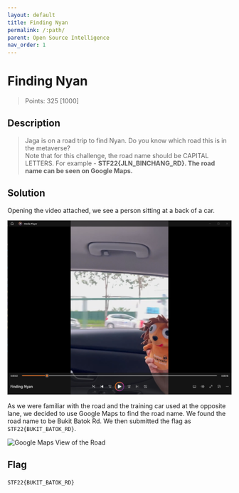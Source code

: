 ```yaml
---
layout: default
title: Finding Nyan
permalink: /:path/
parent: Open Source Intelligence
nav_order: 1
---
```

# Finding Nyan

> Points: 325 [1000]

## Description

> Jaga is on a road trip to find Nyan. Do you know which road this is in the metaverse?  
> Note that for this challenge, the road name should be CAPITAL LETTERS. For example - **STF22{JLN_BINCHANG_RD}. The road name can be seen on Google Maps.**

## Solution
Opening the video attached, we see a person sitting at a back of a car.

![Video of person in a car](video.png)

As we were familiar with the road and the training car used at the opposite lane, we decided to use Google Maps to find the road name. We found the road name to be Bukit Batok Rd. We then submitted the flag as `STF22{BUKIT_BATOK_RD}`.

![Google Maps View of the Road](google-maps.png)

## Flag
`STF22{BUKIT_BATOK_RD}`